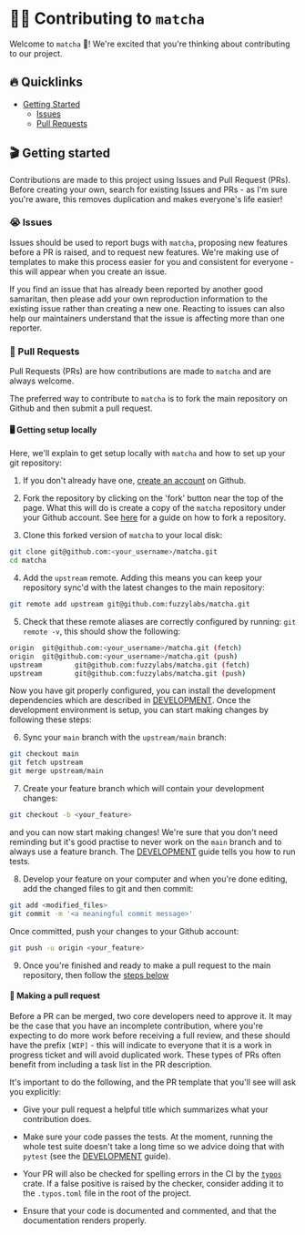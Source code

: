 # 🧑‍💻 Contributing to `matcha`

Welcome to `matcha` :tea:! We're excited that you're thinking about contributing to our project.

## 🔥 Quicklinks

* [Getting Started](#getting-started)
  * [Issues](#issues)
  * [Pull Requests](#pull-requests)

## 🎬 Getting started

Contributions are made to this project using Issues and Pull Request (PRs). Before creating your own, search for existing Issues and PRs - as I'm sure you're aware, this removes duplication and makes everyone's life easier!

### 😭 Issues

Issues should be used to report bugs with `matcha`, proposing new features before a PR is raised, and to request new features. We're making use of templates to make this process easier for you and consistent for everyone - this will appear when you create an issue.

If you find an issue that has already been reported by another good samaritan, then please add your own reproduction information to the existing issue rather than creating a new one. Reacting to issues can also help our maintainers understand that the issue is affecting more than one reporter.

### 🎫 Pull Requests

Pull Requests (PRs) are how contributions are made to `matcha` and are always welcome.

The preferred way to contribute to `matcha` is to fork the main repository on Github and then submit a pull request.

#### 🖥️ Getting setup locally

Here, we'll explain to get setup locally with `matcha` and how to set up your git repository:

1. If you don't already have one, [create an account](https://github.com/join) on Github.

2. Fork the repository by clicking on the 'fork' button near the top of the page. What this will do is create a copy of the `matcha` repository under your Github account. See [here](https://help.github.com/articles/fork-a-repo/) for a guide on how to fork a repository.

3. Clone this forked version of `matcha` to your local disk:

```bash
git clone git@github.com:<your_username>/matcha.git
cd matcha
```

4. Add the `upstream` remote. Adding this means you can keep your repository sync'd with the latest changes to the main repository:

```bash
git remote add upstream git@github.com:fuzzylabs/matcha.git
```

5. Check that these remote aliases are correctly configured by running: `git remote -v`, this should show the following:

```bash
origin  git@github.com:<your_username>/matcha.git (fetch)
origin  git@github.com:<your_username>/matcha.git (push)
upstream        git@github.com:fuzzylabs/matcha.git (fetch)
upstream        git@github.com:fuzzylabs/matcha.git (push)
```

Now you have git properly configured, you can install the development dependencies which are described in [DEVELOPMENT](https://github.com/fuzzylabs/matcha/blob/main/DEVELOPMENT.md). Once the development environment is setup, you can start making changes by following these steps:

6. Sync your `main` branch with the `upstream/main` branch:

```bash
git checkout main
git fetch upstream
git merge upstream/main
```

7. Create your feature branch which will contain your development changes:

```bash
git checkout -b <your_feature>
```

and you can now start making changes! We're sure that you don't need reminding but it's good practise to never work on the `main` branch and to always use a feature branch. The [DEVELOPMENT](https://github.com/fuzzylabs/matcha/blob/main/DEVELOPMENT.md) guide tells you how to run tests.

8. Develop your feature on your computer and when you're done editing, add the changed files to git and then commit:

```bash
git add <modified_files>
git commit -m '<a meaningful commit message>'
```

Once committed, push your changes to your Github account:

```bash
git push -u origin <your_feature>
```

9. Once you're finished and ready to make a pull request to the main repository, then follow the [steps below](#🤔-making-a-pull-request)

#### 🤔 Making a pull request

Before a PR can be merged, two core developers need to approve it. It may be the case that you have an incomplete contribution, where you're expecting to do more work before receiving a full review, and these should have the prefix `[WIP]` - this will indicate to everyone that it is a work in progress ticket and will avoid duplicated work. These types of PRs often benefit from including a task list in the PR description.

It's important to do the following, and the PR template that you'll see will ask you explicitly:

* Give your pull request a helpful title which summarizes what your contribution does.

* Make sure your code passes the tests. At the moment, running the whole test suite doesn't take a long time so we advice doing that with `pytest` (see the [DEVELOPMENT](https://github.com/fuzzylabs/matcha/blob/main/DEVELOPMENT.md) guide).

* Your PR will also be checked for spelling errors in the CI by the [`typos`](https://github.com/crate-ci/typos) crate. If a false positive is raised by the checker, consider adding it to the `.typos.toml` file in the root of the project.

* Ensure that your code is documented and commented, and that the documentation renders properly.
